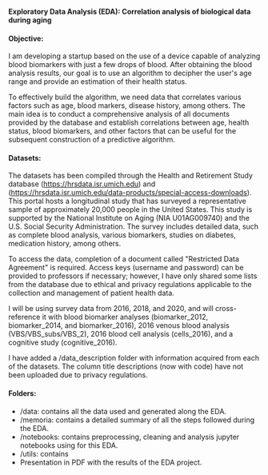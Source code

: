 **Exploratory Data Analysis (EDA): Correlation analysis of biological data during aging**

#### Objective:

I am developing a startup based on the use of a device capable of analyzing blood biomarkers with just a few drops of blood. After obtaining the blood analysis results, our goal is to use an algorithm to decipher the user's age range and provide an estimation of their health status.

To effectively build the algorithm, we need data that correlates various factors such as age, blood markers, disease history, among others. The main idea is to conduct a comprehensive analysis of all documents provided by the database and establish correlations between age, health status, blood biomarkers, and other factors that can be useful for the subsequent construction of a predictive algorithm.

#### Datasets:

The datasets has been compiled through the Health and Retirement Study database (https://hrsdata.isr.umich.edu) and (https://hrsdata.isr.umich.edu/data-products/special-access-downloads). This portal hosts a longitudinal study that has surveyed a representative sample of approximately 20,000 people in the United States. This study is supported by the National Institute on Aging (NIA U01AG009740) and the U.S. Social Security Administration. The survey includes detailed data, such as complete blood analysis, various biomarkers, studies on diabetes, medication history, among others.

To access the data, completion of a document called "Restricted Data Agreement" is required. Access keys (username and password) can be provided to professors if necessary; however, I have only shared some lists from the database due to ethical and privacy regulations applicable to the collection and management of patient health data.

I will be using survey data from 2016, 2018, and 2020, and will cross-reference it with blood biomarker analyses (biomarker_2012, biomarker_2014, and biomarker_2016), 2016 venous blood analysis (VBS/VBS_subs/VBS_2), 2016 blood cell analysis (cells_2016), and a cognitive study (cognitive_2016).

I have added a /data_description folder with information acquired from each of the datasets. The column title descriptions (now with code) have not been uploaded due to privacy regulations.

#### Folders:

- /data: contains all the data used and generated along the EDA.
- /memoria: contains a detailed summary of all the steps followed during the EDA.
- /notebooks: contains preprocessing, cleaning and analysis jupyter notebooks using for this EDA.
- /utils: contains
- Presentation in PDF with the results of the EDA project.